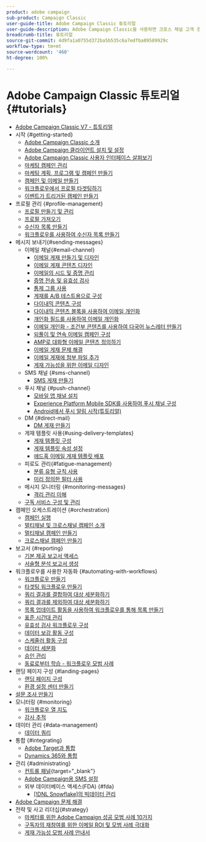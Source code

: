```yaml
---
product: adobe campaign
sub-product: Campaign Classic
user-guide-title: Adobe Campaign Classic 튜토리얼
user-guide-description: Adobe Campaign Classic을 사용하면 크로스 채널 고객 경험을 디자인하고 시각적 캠페인 운영, 실시간 상호 작용 관리 및 크로스 채널 실행 환경을 제공할 수 있습니다.
breadcrumb-title: 튜토리얼
source-git-commit: 4d9fa1a0755d372ba5b535c6a7edfba89589929c
workflow-type: tm+mt
source-wordcount: '460'
ht-degree: 100%

---
```



# Adobe Campaign Classic 튜토리얼 {#tutorials}

+ [Adobe Campaign Classic V7 - 튜토리얼](/help/overview.md)
+ 시작 {#getting-started}
   + [Adobe Campaign Classic 소개](/help/getting-started/introduction-to-adobe-campaign-classic.md)
   + [Adobe Campaign 클라이언트 설치 및 설정](/help/getting-started/install-and-setup-the-adobe-campaign-client.md)
   + [Adobe Campaign Classic 사용자 인터페이스 살펴보기](/help/getting-started/exploring-the-adobe-campaign-classic-user-interface.md)
   + [마케팅 캠페인 관리](/help/getting-started/managing-marketing-campaigns.md)
   + [마케팅 계획, 프로그램 및 캠페인 만들기](/help/getting-started/creating-a-marketing-plan-programs-and-campaigns.md)
   + [캠페인 및 이메일 만들기](/help/getting-started/creating-a-campaign-and-an-email.md)
   + [워크플로우에서 프로필 타겟팅하기](/help/getting-started/targeting-profiles-in-a-workflow.md)
   + [이벤트가 트리거된 캠페인 만들기](/help/getting-started/create-event-triggered-campaigns.md)
+ 프로필 관리 {#profile-management}
   + [프로필 만들기 및 관리](/help/profile-management/create-and-manage-profiles.md)
   + [프로필 가져오기](/help/data-management/importing-profiles.md)
   + [수신자 목록 만들기](/help/profile-management/creating-a-list-of-recipients.md)
   + [워크플로우를 사용하여 수신자 목록 만들기](/help/profile-management/creating-a-list-of-recipients-with-a-workflow.md)
+ 메시지 보내기{#sending-messages}
   + 이메일 채널{#email-channel}
      + [이메일 게재 만들기 및 디자인](/help/sending-messages/email-channel/create-and-design-email-deliveries.md)
      + [이메일 게재 콘텐츠 디자인](/help/sending-messages/email-channel/design-email-delivery-content.md)
      + [이메일의 시드 및 증명 관리](/help/sending-messages/email-channel/managing-seed-and-proofs.md)
      + [증명 전송 및 유효성 검사](/help/sending-messages/email-channel/send-and-validate-proofs.md)
      + [통제 그룹 사용](/help/sending-messages/email-channel/use-control-groups.md)
      + [게재를 A/B 테스트용으로 구성](/help/sending-messages/email-channel/configure-deliveries-for-ab-testing.md)
      + [다이내믹 콘텐츠 구성](/help/sending-messages/email-channel/configuring-dynamic-content.md)
      + [다이내믹 콘텐츠 블록을 사용하여 이메일 개인화](/help/sending-messages/email-channel/personalization-with-dynamic-content-blocks.md)
      + [개인화 필드를 사용하여 이메일 개인화](/help/sending-messages/email-channel/personalizing-emails-using-personalization-fields.md)
      + [이메일 개인화 - 조건부 콘텐츠를 사용하여 다국어 뉴스레터 만들기](/help/sending-messages/email-channel/personalizing-emails-create-a-multi-lingual-newsletter-using-conditional-content.md)
      + [되풀이 및 연속 이메일 캠페인 구성](/help/sending-messages/recurring-deliveries.md)
      + [AMP로 대화형 이메일 콘텐츠 정의하기](/help/sending-messages/email-channel/defining-interactive-email-content-with-amp.md)
      + [이메일 게재 문제 해결](/help/sending-messages/email-channel/troubleshooting-email-delivery-issues.md)
      + [이메일 게재에 첨부 파일 추가](/help/sending-messages/email-channel/add-attachments-to-an-email-delivery.md)
      + [게재 가능성을 위한 이메일 디자인](/help/sending-messages/email-channel/design-emails-for-deliverability.md)
   + SMS 채널 {#sms-channel}
      + [SMS 게재 만들기](/help/sending-messages/mobile-channel/create-a-sms-delivery.md)
   + 푸시 채널 {#push-channel}
      + [모바일 앱 채널 설치](/help/sending-messages/mobile-channel/installing-the-mobile-app-channel.md)
      + [Experience Platform Mobile SDK를 사용하여 푸시 채널 구성](/help/sending-messages/mobile-channel/configure-push-using-aep-mobile-sdk.md)
      + [Android에서 푸시 알림 시작(튜토리얼)](https://experienceleague.adobe.com/docs/campaign-classic-learn/getting-started-with-push-notifications-for-android/introduction.html?lang=ko)
   + DM {#direct-mail}
      + [DM 게재 만들기](/help/sending-messages/direct-mail/creating-direct-mail-deliveries.md)
   + 게재 템플릿 사용{#using-delivery-templates}
      + [게재 템플릿 구성](/help/sending-messages/using-delivery-templates/configuring-a-delivery-template.md)
      + [게재 템플릿 속성 설정](/help/sending-messages/using-delivery-templates/setting-delivery-template-properties.md)
      + [애드혹 이메일 게재 템플릿 배포](/help/sending-messages/using-delivery-templates/deploying-ad-hoc-email-delivery-template.md)
   + 피로도 관리{#fatigue-management}
      + [분류 유형 규칙 사용](/help/sending-messages/fatigue-management/typology-rules-for-fatigue-management.md)
      + [미리 정의한 필터 사용](/help/sending-messages/fatigue-management/fatigue-management-using-filters.md)
   + 메시지 모니터링 {#monitoring-messages}
      + [격리 관리 이해](/help/sending-messages/quarantine-management.md)
   + [구독 서비스 구성 및 관리](/help/sending-messages/configuring-and-managing-subscription-services.md)
+ 캠페인 오케스트레이션 {#orchestration}
   + [캠페인 실행](/help/orchestrating-campaigns/executing-a-campaign.md)
   + [멀티채널 및 크로스채널 캠페인 소개](/help/orchestrating-campaigns/introduction-to-cross-and-multi-channel-campaigns.md)
   + [멀티채널 캠페인 만들기](/help/orchestrating-campaigns/multi-channel-campaigns.md)
   + [크로스채널 캠페인 만들기](/help/orchestrating-campaigns/cross-channel-campaigns.md)
+ 보고서 {#reporting}
   + [기본 제공 보고서 액세스](/help/reporting/accessing-built-in-reports.md)
   + [서술형 분석 보고서 생성](/help/reporting/generating-a-descriptive-analysis-report.md)
+ 워크플로우를 사용한 자동화 {#automating-with-workflows}
   + [워크플로우 만들기](/help/automating-with-workflows/creating-a-workflow.md)
   + [타겟팅 워크플로우 만들기](/help/automating-with-workflows/creating-a-targeting-workflow.md)
   + [쿼리 결과를 결합하여 대상 세분화하기](/help/automating-with-workflows/refining-targets-by-combining-query-results.md)
   + [쿼리 결과를 제외하여 대상 세분화하기](/help/automating-with-workflows/refining-targets-by-excluding-query-results.md)
   + [목록 업데이트 활동을 사용하여 워크플로우를 통해 목록 만들기](/help/automating-with-workflows/using-the-update-list-activity.md)
   + [표준 시간대 관리](/help/automating-with-workflows/manage-time-zones.md)
   + [유효성 검사 워크플로우 구성](/help/automating-with-workflows/validation-flow-configuration.md)
   + [데이터 보강 활동 구성](/help/automating-with-workflows/enrichment-activity.md)
   + [스케줄러 활동 구성](/help/automating-with-workflows/configure-scheduler-activities.md)
   + [데이터 세분화](/help/data-management/data-segmentation.md)
   + [승인 관리](/help/automating-with-workflows/managing-approvals.md)
   + [동료로부터 학습 - 워크플로우 모범 사례](/help/automating-with-workflows/workflow-best-practices-for-marketers.md)
+ 랜딩 페이지 구성 {#landing-pages}
   + [랜딩 페이지 구성](/help/designing-content/configure-landingpages.md)
   + [환경 설정 센터 만들기](/help/designing-content/create-a-preference-center.md)
+ [설문 조사 만들기](/help/designing-content/create-a-survey.md)
+ 모니터링 {#monitoring}
   + [워크플로우 열 지도](/help/monitoring-campaign-classic/workflow-heatmap.md)
   + [감사 추적](/help/monitoring-campaign-classic/audit-trail.md)
+ 데이터 관리 {#data-management}
   + [데이터 쿼리](/help/data-management/query-data.md)
+ 통합 {#integrating}
   + [Adobe Target과 통합](/help/integrations/target-integration.md)
   + [Dynamics 365와 통합](/help/integrations/dynamics365-integration.md)
+ 관리 {#administrating}
   + [컨트롤 패널](https://experienceleague.adobe.com/docs/control-panel-learn/control-panel/control-panel-overview.html?lang=ko){target="_blank"}
   + [Adobe Campaign용 SMS 설정](https://experienceleague.adobe.com/docs/campaign-learn/set-up-sms-for-adobe-campaign/overview.html?lang=ko)
   + 외부 데이터베이스 액세스(FDA) {#fda}
      + [ [!DNL Snowflake]의 빅데이터 관리](/help/administrating/snowflake/big-data-segmentation-on-snowflake.md)
+ [Adobe Campaign 문제 해결](https://experienceleague.adobe.com/docs/campaign-classic-learn/troubleshooting/overview.html?lang=ko)
+ 전략 및 사고 리더십{#strategy}
   + [마케터를 위한 Adobe Campaign 성공 모범 사례 10가지](/help/strategy/10-best-practices-for-marketers.md)
   + [구독자의 재참여를 위한 이메일 ROI 및 모범 사례 극대화](https://experienceleague.adobe.com/docs/campaign-learn/tutorials/strategy/campaign-maximize-email-best-practices.html?lang=ko)
   + [게재 가능성 모범 사례 안내서](https://experienceleague.adobe.com/docs/deliverability-learn/deliverability-best-practice-guide/introduction.html?lang=ko)
